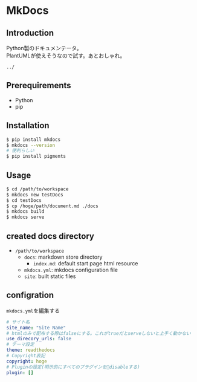 # MkDocs
## Introduction
Python製のドキュメンテータ。  
PlantUMLが使えそうなので試す。あとおしゃれ。

`../`

## Prerequirements
- Python
- pip

## Installation
```bash
$ pip install mkdocs
$ mkdocs --version
# 便利らしい
$ pip install pigments
```

## Usage
```bash
$ cd /path/to/workspace
$ mkdocs new testDocs
$ cd testDocs
$ cp /hoge/path/document.md ./docs
$ mkdocs build
$ mkdocs serve
```

## created docs directory
- `/path/to/workspace`
    - `docs`: markdown store directory
        - `index.md`: default start page html resource
    - `mkdocs.yml`: mkdocs configuration file 
    - `site`: built static files

## configration
`mkdocs.yml`を編集する
```yml
# サイト名
site_name: "Site Name"
# htmlのみで配布する際はfalseにする。これがtrueだとserveしないと上手く動かない
use_direcory_urls: false
# テーマ設定
theme: readthedocs
# Copyright表記
copyright: hoge
# Pluginの設定(明示的にすべてのプラグインをdisableする)
plugin: []
```